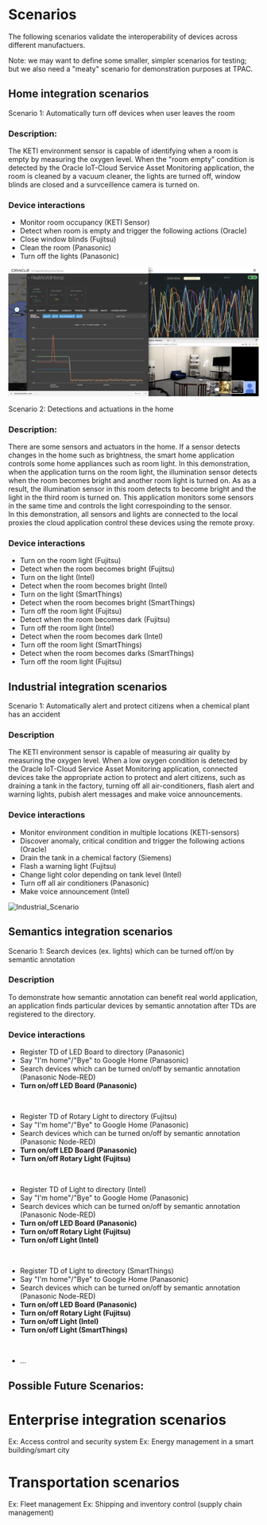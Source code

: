 # Scenarios

The following scenarios validate the interoperability of devices across different manufactuers.

Note: we may want to define some smaller, simpler scenarios for testing; but we also need a "meaty" scenario for demonstration
purposes at TPAC.

## Home integration scenarios

Scenario 1: Automatically turn off devices when user leaves the room  

### Description:
The KETI environment sensor is capable of identifying when a room is empty by measuring the oxygen level.
When the "room empty" condition is detected by the Oracle IoT-Cloud Service Asset Monitoring application,
the room is cleaned by a vacuum cleaner, the lights are turned off, window blinds are closed and
a survceillence camera is turned on.

### Device interactions
- Monitor room occupancy (KETI Sensor)  
- Detect when room is empty and trigger the following actions (Oracle)
- Close window blinds (Fujitsu)
- Clean the room (Panasonic)
- Turn off the lights (Panasonic)

![Home_Scenario](images/Home_Scenario.png)



Scenario 2: Detections and actuations in the home

### Description:
There are some sensors and actuators in the home. If a sensor detects changes in the home such as brightness,
the smart home application controls some home appliances such as room light. In this demonstration, when the application
turns on the room light, the illumination sensor detects when the room becomes bright and another room light is turned on.
As as a result, the illumination sensor in this room detects to become bright and the light in the third room is turned on.
This application monitors some sensors in the same time and controls the light correspoinding to the sensor.<br>
In this demonstration, all sensors and lights are connected to the local proxies the cloud application control
these devices using the remote proxy.

### Device interactions
- Turn on the room light (Fujitsu)
- Detect when the room becomes bright (Fujitsu)
- Turn on the light (Intel)
- Detect when the room becomes bright (Intel)
- Turn on the light (SmartThings)
- Detect when the room becomes bright (SmartThings)
- Turn off the room light (Fujitsu)
- Detect when the room becomes dark (Fujitsu)
- Turn off the room light (Intel)
- Detect when the room becomes dark (Intel)
- Turn off the room light (SmartThings)
- Detect when the room becomes darks (SmartThings)
- Turn off the room light (Fujitsu)

## Industrial integration scenarios

Scenario 1: Automatically alert and protect citizens when a chemical plant has an accident

### Description
The KETI environment sensor is capable of measuring air quality by measuring the oxygen level.
When a low oxygen condition is detected by the Oracle IoT-Cloud Service Asset Monitoring application,
connected devices take the appropriate action to protect and alert citizens,
such as draining a tank in the factory, turning off all air-conditioners, flash alert and warning lights,
pubish alert messages and make voice announcements.

### Device interactions
- Monitor environment condition in multiple locations (KETI-sensors)
- Discover anomaly, critical condition and trigger the following actions (Oracle)
- Drain the tank in a chemical factory (Siemens)
- Flash a warning light (Fujitsu)
- Change light color depending on tank level (Intel)
- Turn off all air conditioners (Panasonic)
- Make voice announcement (Intel)

![Industrial_Scenario](images/Industrial_Scenario.png)


## Semantics integration scenarios
Scenario 1: Search devices (ex. lights) which can be turned off/on by semantic annotation

### Description
To demonstrate how semantic annotation can benefit real world application, an application finds particular devices by semantic annotation after TDs are registered to the directory.

### Device interactions
- Register TD of LED Board to directory (Panasonic)
- Say "I'm home"/"Bye" to Google Home (Panasonic)
- Search devices which can be turned on/off by semantic annotation (Panasonic Node-RED)
- **Turn on/off LED Board (Panasonic)**

<br>

- Register TD of Rotary Light to directory (Fujitsu)
- Say "I'm home"/"Bye" to Google Home (Panasonic)
- Search devices which can be turned on/off by semantic annotation (Panasonic Node-RED)
- **Turn on/off LED Board (Panasonic)**
- **Turn on/off Rotary Light (Fujitsu)**

<br>

- Register TD of Light to directory (Intel)
- Say "I'm home"/"Bye" to Google Home (Panasonic)
- Search devices which can be turned on/off by semantic annotation (Panasonic Node-RED)
- **Turn on/off LED Board (Panasonic)**
- **Turn on/off Rotary Light (Fujitsu)**
- **Turn on/off Light (Intel)**

<br>

- Register TD of Light to directory (SmartThings)
- Say "I'm home"/"Bye" to Google Home (Panasonic)
- Search devices which can be turned on/off by semantic annotation (Panasonic Node-RED)
- **Turn on/off LED Board (Panasonic)**
- **Turn on/off Rotary Light (Fujitsu)**
- **Turn on/off Light (Intel)**
- **Turn on/off Light (SmartThings)**

<br>

- ...

## Possible Future Scenarios:
# Enterprise integration scenarios
Ex: Access control and security system
Ex: Energy management in a smart building/smart city
# Transportation scenarios
Ex: Fleet management
Ex: Shipping and inventory control (supply chain management)
